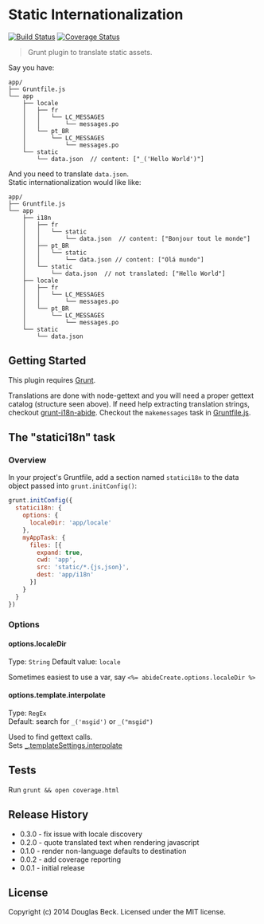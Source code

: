 # Static Internationalization

[![Build Status](https://api.travis-ci.org/beck/grunt-static-i18n.png)](https://travis-ci.org/beck/grunt-static-i18n)
[![Coverage Status](https://coveralls.io/repos/beck/grunt-static-i18n/badge.png)](https://coveralls.io/r/beck/grunt-static-i18n)

> Grunt plugin to translate static assets.

Say you have:

```
app/
├── Gruntfile.js
└── app
    ├── locale
    │   ├── fr
    │   │   └── LC_MESSAGES
    │   │       └── messages.po
    │   └── pt_BR
    │       └── LC_MESSAGES
    │           └── messages.po
    └── static
        └── data.json  // content: ["_('Hello World')"]
```

And you need to translate `data.json`.  
Static internationalization would like like:

```
app/
├── Gruntfile.js
└── app
    ├── i18n
    │   ├── fr
    │   │   └── static
    │   │       └── data.json  // content: ["Bonjour tout le monde"]
    │   ├── pt_BR
    │   │   └── static
    │   │       └── data.json // content: ["Olá mundo"]
    │   └── static
    │       └── data.json  // not translated: ["Hello World"]
    ├── locale
    │   ├── fr
    │   │   └── LC_MESSAGES
    │   │       └── messages.po
    │   └── pt_BR
    │       └── LC_MESSAGES
    │           └── messages.po
    └── static
        └── data.json
```


## Getting Started

This plugin requires [Grunt](http://gruntjs.com/).

Translations are done with node-gettext and you will need a proper
gettext catalog (structure seen above).  If need help extracting translation
strings, checkout [grunt-i18n-abide](https://www.npmjs.org/package/grunt-i18n-abide).
Checkout the `makemessages` task in [Gruntfile.js](Gruntfile.js).


## The "statici18n" task

### Overview

In your project's Gruntfile, add a section named `statici18n` to the data
object passed into `grunt.initConfig()`: 

```js
grunt.initConfig({
  statici18n: {
    options: {
      localeDir: 'app/locale'
    },
    myAppTask: {
      files: [{
        expand: true,
        cwd: 'app',
        src: 'static/*.{js,json}',
        dest: 'app/i18n'
      }]
    }
  }
})
```

### Options

#### options.localeDir
Type: `String`
Default value: `locale`

Sometimes easiest to use a var, say `<%= abideCreate.options.localeDir %>`

#### options.template.interpolate
Type: `RegEx`  
Default: search for `_('msgid')` or `_("msgid")`

Used to find gettext calls.  
Sets [_.templateSettings.interpolate](http://lodash.com/docs#templateSettings_interpolate)

## Tests

Run `grunt && open coverage.html`

## Release History

* 0.3.0 - fix issue with locale discovery
* 0.2.0 - quote translated text when rendering javascript
* 0.1.0 - render non-language defaults to destination
* 0.0.2 - add coverage reporting
* 0.0.1 - initial release

## License
Copyright (c) 2014 Douglas Beck. Licensed under the MIT license.

